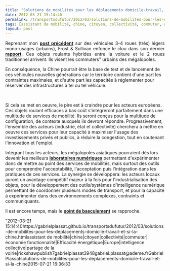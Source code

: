 ```yaml
---
title: "Solutions de mobilités pour les déplacements domicile-travail, Et si la Chine ..."
date: 2012-03-21 15:14:40
permalink: /transportsdufutur/2012/03/solutions-de-mobilites-pour-les-deplacements-domicile-travail-et-si-la-chine.html
tags: [assistant de mobilité, chine, citoyen, collectivité, commuter, économie fonctionnalité, Efficacité énergétique, Europe, intelligence collective, partage de la voirie, rickshaw]
layout: post
---
```


<p style="text-align: justify">Reprenant mon <a href="https://gabrielplassat.github.io/transportsdufutur/2012/03/et-si-les-chinois-re-inventaient-aussi-les-modes-de-transports-urbains-lessismore.html" target="_blank"><strong>post précédent</strong></a> sur des véhicules 3-4 roues (très) légers mono-usages (urbains), Frost & Sullivan enfonce le clou dans son dernier <a href="http://www.frost.com/prod/servlet/market-insight-print.pag?docid=256072959" target="_blank"><strong>rapport</strong></a>. Ces objets roulants hybrides entre la voiture et le 2 roues traditionnel arrivent. Ils visent les commuters" urbains des mégalopoles.</p> <p style=""text-align: justify"">En conséquence, la Chine pourrait être la base de test et de lancement de ces véhicules nouvelles générations car le territoire contient d'une part les contraintes maximales, et d'autre part les capacités à réglementer pour réserver des infrastructures à tel ou tel véhicule.</p> <p style=""text-align: justify""><a class=""asset-img-link"" href="https://gabrielplassat.github.io/transportsdufutur/wp-content/uploads/sites/6/old/6a0120a66d2ad4970b0163031abfea970d-800wi.jpg"" rel=""lightbox""><img alt=""Get-data.do"" border=""0"" class=""asset  asset-image at-xid-6a0120a66d2ad4970b0163031abfea970d"" src=""/wp-content/uploads/sites/6/old/6a0120a66d2ad4970b0163031abfea970d-800wi.jpg"" style=""margin-left: automargin-right: auto"" title=""Get-data.do"" /></a> </p>  <!--more-->  <br /> <a class=""asset-img-link"" href="https://gabrielplassat.github.io/transportsdufutur/wp-content/uploads/sites/6/old/6a0120a66d2ad4970b0168e9105d41970c-800wi.jpg"" rel=""lightbox""><img alt=""Get-data.do2"" class=""asset  asset-image at-xid-6a0120a66d2ad4970b0168e9105d41970c"" src=""/wp-content/uploads/sites/6/old/6a0120a66d2ad4970b0168e9105d41970c-500wi.jpg"" style=""margin-left: automargin-right: auto"" title=""Get-data.do2"" /></a><br />Si cela se met en oeuvre, le pire est à craindre pour les acteurs européens. Ces objets roulant efficaces à bas coût s'intégreront parfaitement dans une multitude de services de mobilité. Ils seront conçus pour la multitude de configuration, de contexte auxquels ils devront répondre. Progressivement, l'ensemble des acteurs (industrie, état et collectivité) cherchera à mettre en oeuvre ces services pour leur capacité à maximiser l'usage des investissements privés et publics, à réduire la congestion, tout en soutenant l'innovation et l'emploi. <p style=""text-align: justify"">Intégrant tous les acteurs, les mégalopoles asiatiques pourraient dès lors devenir les meilleurs <a href="https://gabrielplassat.github.io/transportsdufutur/2010/04/du-serious-game-a-la-ville-laboratoire-puis-a-la-ville-living-lab.html"" target=""_blank""><strong>laboratoires numériques</strong></a> permettant d'expérimenter donc de mettre au point des services de mobilités, mais surtout des outils pour comprendre l'acceptabilité, l'acceptation puis l'intégration dans les pratiques de ces services. La synergie se développera: les acteurs locaux auront un avantage compétitif majeur à la fois pour l'industrialisation des objets, pour le développement des outils/systèmes d'intelligence numérique permettant de coordonner plusieurs modes de transport, et pour la capacité à expérimenter dans des environnements complexes, contraints et communiquants.</p> <p style=""text-align: justify"">Il est encore temps, mais le <a href="https://gabrielplassat.github.io/transportsdufutur/2012/01/le-point-de-basculement-automobile-siege-mobile-20-tippingpoint.html"" target=""_blank""><strong>point de basculement</strong></a> se rapproche.</p>"2012-03-21 15:14:40https://gabrielplassat.github.io/transportsdufutur/2012/03/solutions-de-mobilites-pour-les-deplacements-domicile-travail-et-si-la-chine.htmlassistant de mobilité|chine|citoyen|collectivité|commuter|économie fonctionnalité|Efficacité énergétique|Europe|intelligence collective|partage de la voirie|rickshawpublish7gabrielplassat3948gabriel.plassat@ademe.frGabrielPlassatsolutions-de-mobilites-pour-les-deplacements-domicile-travail-et-si-la-chine2015-07-21 16:36:33
